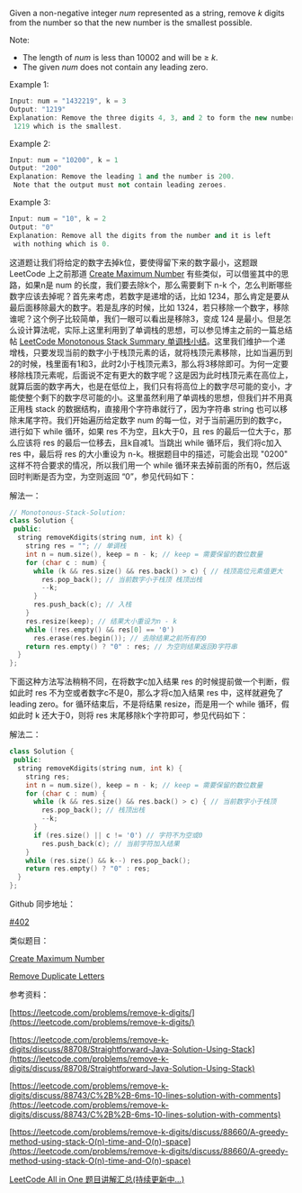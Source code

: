 Given a non-negative integer _num_ represented as a string, remove _k_ digits from the number so that the new number is the smallest possible.

Note:

- The length of _num_ is less than 10002 and will be ≥ _k_.
- The given _num_ does not contain any leading zero.

Example 1:

```cpp
Input: num = "1432219", k = 3
Output: "1219"
Explanation: Remove the three digits 4, 3, and 2 to form the new number
 1219 which is the smallest.
```

Example 2:

```cpp
Input: num = "10200", k = 1
Output: "200"
Explanation: Remove the leading 1 and the number is 200.
 Note that the output must not contain leading zeroes.
```

Example 3:

```cpp
Input: num = "10", k = 2
Output: "0"
Explanation: Remove all the digits from the number and it is left
 with nothing which is 0.
```

这道题让我们将给定的数字去掉k位，要使得留下来的数字最小，这题跟 LeetCode 上之前那道 [Create Maximum Number](http://www.cnblogs.com/grandyang/p/5136749.html) 有些类似，可以借鉴其中的思路，如果n是 num 的长度，我们要去除k个，那么需要剩下 n-k 个，怎么判断哪些数字应该去掉呢？首先来考虑，若数字是递增的话，比如 1234，那么肯定是要从最后面移除最大的数字。若是乱序的时候，比如 1324，若只移除一个数字，移除谁呢？这个例子比较简单，我们一眼可以看出是移除3，变成 124 是最小。但是怎么设计算法呢，实际上这里利用到了单调栈的思想，可以参见博主之前的一篇总结帖 [LeetCode Monotonous Stack Summary 单调栈小结](http://www.cnblogs.com/grandyang/p/8887985.html)。这里我们维护一个递增栈，只要发现当前的数字小于栈顶元素的话，就将栈顶元素移除，比如当遍历到2的时候，栈里面有1和3，此时2小于栈顶元素3，那么将3移除即可。为何一定要移除栈顶元素呢，后面说不定有更大的数字呢？这是因为此时栈顶元素在高位上，就算后面的数字再大，也是在低位上，我们只有将高位上的数字尽可能的变小，才能使整个剩下的数字尽可能的小。这里虽然利用了单调栈的思想，但我们并不用真正用栈 stack 的数据结构，直接用个字符串就行了，因为字符串 string 也可以移除末尾字符。我们开始遍历给定数字 num 的每一位，对于当前遍历到的数字c，进行如下 while 循环，如果 res 不为空，且k大于0，且 res 的最后一位大于c，那么应该将 res 的最后一位移去，且k自减1。当跳出 while 循环后，我们将c加入 res 中，最后将 res 的大小重设为 n-k。根据题目中的描述，可能会出现 "0200" 这样不符合要求的情况，所以我们用一个 while 循环来去掉前面的所有0，然后返回时判断是否为空，为空则返回 “0”，参见代码如下：

解法一：

```cpp
// Monotonous-Stack-Solution:
class Solution {
 public:
  string removeKdigits(string num, int k) {
    string res = ""; // 单调栈
    int n = num.size(), keep = n - k; // keep = 需要保留的数位数量
    for (char c : num) {
      while (k && res.size() && res.back() > c) { // 栈顶高位元素值更大
        res.pop_back(); // 当前数字小于栈顶 栈顶出栈
        --k;
      }
      res.push_back(c); // 入栈
    }
    res.resize(keep); // 结果大小重设为n - k
    while (!res.empty() && res[0] == '0')
      res.erase(res.begin()); // 去除结果之前所有的0
    return res.empty() ? "0" : res; // 为空则结果返回0字符串
  }
};
```

下面这种方法写法稍稍不同，在将数字c加入结果 res 的时候提前做一个判断，假如此时 res 不为空或者数字c不是0，那么才将c加入结果 res 中，这样就避免了 leading zero。for 循环结束后，不是将结果 resize，而是用一个 while 循环，假如此时 k 还大于0，则将 res 末尾移除k个字符即可，参见代码如下：

解法二：

```cpp
class Solution {
 public:
  string removeKdigits(string num, int k) {
    string res;
    int n = num.size(), keep = n - k; // keep = 需要保留的数位数量
    for (char c : num) {
      while (k && res.size() && res.back() > c) { // 当前数字小于栈顶
        res.pop_back(); // 栈顶出栈
        --k;
      }
      if (res.size() || c != '0') // 字符不为空或0
        res.push_back(c); // 当前字符加入结果
    }
    while (res.size() && k--) res.pop_back();
    return res.empty() ? "0" : res;
  }
};
```

Github 同步地址：

[#402](https://github.com/grandyang/leetcode/issues/402)

类似题目：

[Create Maximum Number](http://www.cnblogs.com/grandyang/p/5136749.html)

[Remove Duplicate Letters](http://www.cnblogs.com/grandyang/p/5085379.html)

参考资料：

[https://leetcode.com/problems/remove-k-digits/](https://leetcode.com/problems/remove-k-digits/)

[https://leetcode.com/problems/remove-k-digits/discuss/88708/Straightforward-Java-Solution-Using-Stack](https://leetcode.com/problems/remove-k-digits/discuss/88708/Straightforward-Java-Solution-Using-Stack)

[https://leetcode.com/problems/remove-k-digits/discuss/88743/C%2B%2B-6ms-10-lines-solution-with-comments](https://leetcode.com/problems/remove-k-digits/discuss/88743/C%2B%2B-6ms-10-lines-solution-with-comments)

[](https://leetcode.com/problems/remove-k-digits/discuss/88660/A-greedy-method-using-stack-O(n)-time-and-O(n)-space)[https://leetcode.com/problems/remove-k-digits/discuss/88660/A-greedy-method-using-stack-O(n)-time-and-O(n)-space](https://leetcode.com/problems/remove-k-digits/discuss/88660/A-greedy-method-using-stack-O(n)-time-and-O(n)-space)

[LeetCode All in One 题目讲解汇总(持续更新中...)](http://www.cnblogs.com/grandyang/p/4606334.html)